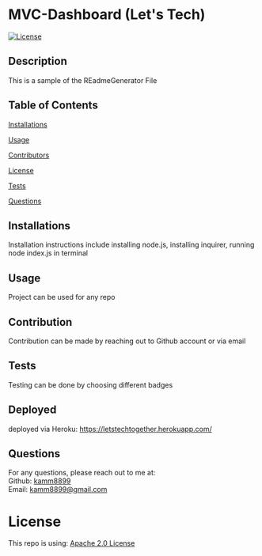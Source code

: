 # MVC-Dashboard (Let's Tech)
  [![License](https://img.shields.io/badge/License-Apache%202.0-blue.svg)](https://opensource.org/licenses/Apache-2.0)
  ## Description
  This is a sample of the REadmeGenerator File
  ## Table of Contents 
  [Installations](#Installations)
  
  [Usage](#Usage)
  
  [Contributors](#Contributors)
  
  [License](#License)
  
  [Tests](#Tests)
  
  [Questions](#Questions)
  
  
  ## Installations
  Installation instructions include installing node.js, installing inquirer, running node index.js in terminal
   ## Usage
  Project can be used for any repo
   ## Contribution
  Contribution can be made by reaching out to Github account or via email
  ## Tests
  Testing can be done by choosing different badges 

  ## Deployed
  deployed via Heroku: https://letstechtogether.herokuapp.com/
  
  ## Questions
  For any questions, please reach out to me at:<br/>
  Github: [kamm8899](https://github.com/kamm8899/README-Generator) <br/>
  Email: [kamm8899@gmail.com](mailto:kamm8899@gmail.com)
  # License 
  This repo is using: [Apache 2.0 License](https://opensource.org/licenses/Apache-2.0)
